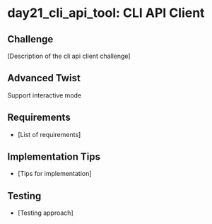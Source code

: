 # day21_cli_api_tool: CLI API Client

## Challenge
[Description of the cli api client challenge]

## Advanced Twist
Support interactive mode

## Requirements
- [List of requirements]

## Implementation Tips
- [Tips for implementation]

## Testing
- [Testing approach]
